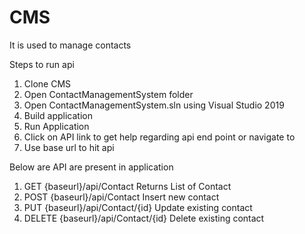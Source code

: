 # CMS
It is used to manage  contacts

Steps to run api

1.	Clone CMS 
2.	Open ContactManagementSystem folder
3.	Open ContactManagementSystem.sln using Visual Studio 2019
4.	Build application 
5.	Run Application
6.	Click on API link to get help regarding api end point or navigate to 
7.	Use base url to hit api

Below are API are present in application
1.	GET {baseurl}/api/Contact
Returns List of Contact
2.	POST {baseurl}/api/Contact
Insert new contact
3.	PUT {baseurl}/api/Contact/{id}
Update existing contact
4.	DELETE {baseurl}/api/Contact/{id}
Delete existing contact


